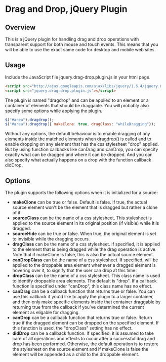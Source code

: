 Drag and Drop, jQuery Plugin
============================

Overview
--------

This is a jQuery plugin for handling drag and drop operations with transparent support for both mouse
and touch events. This means that you will be able to use the exact same code for desktop and mobile
web sites.

Usage
-----

Include the JavaScript file jquery.drag-drop.plugin.js in your html page.

~~~~ html
<script src="http://ajax.googleapis.com/ajax/libs/jquery/1.6.4/jquery.min.js"></script>
<script src="jquery.drag-drop.plugin.js"></script>
~~~~

The plugin is named "dragdrop" and can be applied to an element or a container of elements that should
be draggable. You will probably also specify some options while applying the plugin.

~~~~ javascript
$("#area").dragdrop();
$("#area").dragdrop({ makeClone: true, dragClass: "whileDragging"});
~~~~

Without any options, the default behaviour is to enable dragging of any elements inside the matched
elements when dragdrop() is called and to enable dropping on any element that has the css stylesheet
"drop" applied. But by using function callbacks like canDrag and canDrop, you can specify exactly
what can be dragged and where it can be dropped. And you can also specify what actually happens on
a drop with the function callback didDrop.

Options
-------

The plugin supports the following options when it is initialized for a source:

* __makeClone__ can be true or false. Default is false. If true, the actual source element won't be the
  element that is dragged but rather a clone of it.
* __sourceClass__ can be the name of a css stylesheet. This stylesheet is applied to the source element
  in its original position (if visible) while it is dragged.
* __sourceHide__ can be true or false. When true, the original element is set to invisible while the
  dragging occurs.
* __dragClass__ can be the name of a css stylesheet. If specified, it is applied to the element that is
  being dragged while the drag operation is active. Note that if makeClone is false, this is also
  the actual source element.
* __canDropClass__ can be the name of a css stylesheet. If specified, will be applied to the droppable
  area element whenever a dragged element is hovering over it, to signify that the user can drop
  at this time.
* __dropClass__ can be the name of a css stylesheet. This class name is used to identify droppable
  area elements. The default is "drop". If a callback function is specified under "canDrop", this
  class name has no effect.
* __canDrag__ can be a callback function that returns true or false. You can use this callback if you'd
  like to apply the plugin to a larger container, and then only make specific elements inside that
  container draggable by returning true from the callback if you've determined the current element
  as eligable for dragging.
* __canDrop__ can be a callback function that returns true or false. Return true if the dragged element
  can be dropped on the specified element. If this function is used, the "dropClass" setting has
  no effect.
* __didDrop__ can be a callback function. If specified, it is assumed to take care of all operations
  and effects to occur after a successful drag and drop has been performed. Otherwise, the default
  operation is to restore the stylesheet on the source element and if makeClone is false the
  element will be appended as a child to the droppable element.

